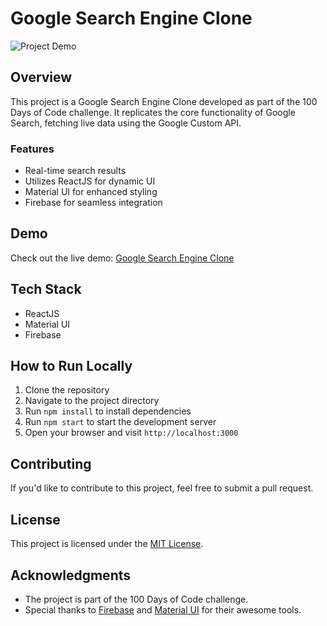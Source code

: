 # Google Search Engine Clone

![Project Demo](https://i.ibb.co/Gt25bC5/Screenshot-2024-02-29-234230.png)

## Overview

This project is a Google Search Engine Clone developed as part of the 100 Days of Code challenge. It replicates the core functionality of Google Search, fetching live data using the Google Custom API.

### Features

- Real-time search results
- Utilizes ReactJS for dynamic UI
- Material UI for enhanced styling
- Firebase for seamless integration

## Demo

Check out the live demo: [Google Search Engine Clone](https://google-engine-clone.vercel.app/)

## Tech Stack

- ReactJS
- Material UI
- Firebase

## How to Run Locally

1. Clone the repository
2. Navigate to the project directory
3. Run `npm install` to install dependencies
4. Run `npm start` to start the development server
5. Open your browser and visit `http://localhost:3000`

## Contributing

If you'd like to contribute to this project, feel free to submit a pull request.

## License

This project is licensed under the [MIT License](LICENSE).

## Acknowledgments

- The project is part of the 100 Days of Code challenge.
- Special thanks to [Firebase](https://firebase.google.com/) and [Material UI](https://material-ui.com/) for their awesome tools.

